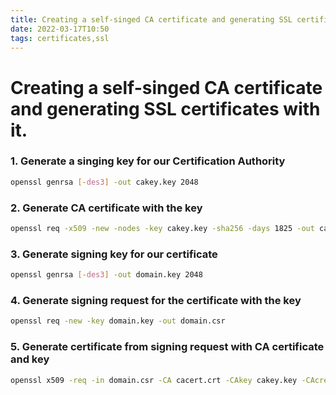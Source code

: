 ```yaml
---
title: Creating a self-singed CA certificate and generating SSL certificates with it.
date: 2022-03-17T10:50
tags: certificates,ssl
---
```

# Creating a self-singed CA certificate and generating SSL certificates with it.
### 1. Generate a singing key for our Certification Authority
```bash
openssl genrsa [-des3] -out cakey.key 2048
```

### 2. Generate CA certificate with the key

```bash
openssl req -x509 -new -nodes -key cakey.key -sha256 -days 1825 -out cacert.crt
```

### 3. Generate signing key for our certificate

```bash
openssl genrsa [-des3] -out domain.key 2048
```

### 4. Generate signing request for the certificate with the key

```bash
openssl req -new -key domain.key -out domain.csr
```

### 5. Generate certificate from signing request with CA certificate and key

```bash
openssl x509 -req -in domain.csr -CA cacert.crt -CAkey cakey.key -CAcreateserial -out domain.crt -days 1825 -sha256
```

